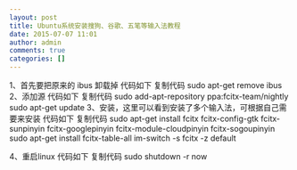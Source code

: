 ```yaml
---
layout: post
title: Ubuntu系统安装搜狗、谷歌、五笔等输入法教程
date: 2015-07-07 11:01
author: admin
comments: true
categories: []
---
```


1、首先要把原来的 ibus 卸载掉
 代码如下	复制代码
sudo apt-get remove ibus
2、添加源
 代码如下	复制代码
sudo add-apt-repository ppa:fcitx-team/nightly
sudo apt-get update
3、安装，这里可以看到安装了多个输入法，可根据自己需要来安装
 代码如下	复制代码
sudo apt-get install fcitx fcitx-config-gtk fcitx-sunpinyin fcitx-googlepinyin fcitx-module-cloudpinyin fcitx-sogoupinyin
sudo apt-get install fcitx-table-all
im-switch -s fcitx -z default

4、重启linux
 代码如下	复制代码
sudo shutdown -r now
